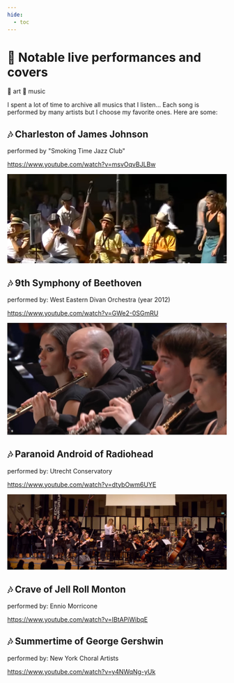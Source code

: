 ```yaml
---
hide:
  - toc
---
```


# 🎨 Notable live performances and covers

📎 art 📎 music

I spent a lot of time to archive all musics that I listen... Each song is performed by many artists but I choose my favorite ones. Here are some:

## 🎶 Charleston of James Johnson

performed by "Smoking Time Jazz Club"

<a target='_blank' rel='noopener noreferrer' href='https://www.youtube.com/watch?v=msvOqvBJLBw'>https://www.youtube.com/watch?v=msvOqvBJLBw</a>

![picture](./notable_live_performance_and_covers_1.jpg)

## 🎶 9th Symphony of Beethoven

performed by: West Eastern Divan Orchestra (year 2012)

<a target='_blank' rel='noopener noreferrer' href='https://www.youtube.com/watch?v=GWe2-0SGmRU'>https://www.youtube.com/watch?v=GWe2-0SGmRU</a>

![picture](./notable_live_performance_and_covers_2.jpg)

## 🎶 Paranoid Android of Radiohead

performed by: Utrecht Conservatory

<a target='_blank' rel='noopener noreferrer' href='https://www.youtube.com/watch?v=dtybOwm6UYE'>https://www.youtube.com/watch?v=dtybOwm6UYE</a>

![picture](./notable_live_performance_and_covers_3.jpg)

## 🎶 Crave of Jell Roll Monton

performed by: Ennio Morricone

<a target='_blank' rel='noopener noreferrer' href='https://www.youtube.com/watch?v=IBtAPiWibqE'>https://www.youtube.com/watch?v=IBtAPiWibqE</a>

## 🎶 Summertime of George Gershwin

performed by: New York Choral Artists

<a target='_blank' rel='noopener noreferrer' href='https://www.youtube.com/watch?v=y4NWqNg-yUk'>https://www.youtube.com/watch?v=y4NWqNg-yUk</a>
